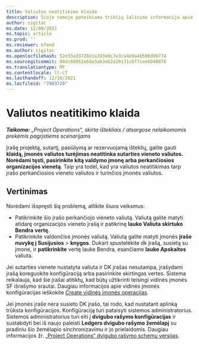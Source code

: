 ```yaml
---
title: Valiutos neatitikimo klaida
description: Šioje temoje pateikiama trikčių šalinimo informacija apie valiutos neatitikimo klaidą, kuri atsiranda įrašant konkrečius įrašų tipus.
author: sigitac
ms.date: 12/09/2021
ms.topic: article
ms.prod: ''
ms.reviewer: kfend
ms.author: sigitac
ms.openlocfilehash: 52e33ad3728e1a393e8c7e3ca4e0a4b506d0b774
ms.sourcegitcommit: 04dc8d952e6da3ab3eb2a20131c6f7cee6040876
ms.translationtype: MT
ms.contentlocale: lt-LT
ms.lasthandoff: 12/10/2021
ms.locfileid: "7903729"
---
```

# <a name="currency-mismatch-error"></a>Valiutos neatitikimo klaida 

_**Taikoma:** „Project Operations“, skirta ištekliais / atsargose nelaikomomis prekėmis pagrįstiems scenarijams_

Įrašę projektą, sutartį, pasiūlymą ar rezervuojamą išteklių, galite gauti **klaidą, įmonės valiutos turėjimas neatitinka sutarties vieneto valiutos. Norėdami tęsti, pasirinkite kitą valdymo įmonę arba perkančiosios organizacijos vienetą**. Taip yra todėl, kad yra valiutos neatitikimas tarp įrašo perkančiosios vieneto valiutos ir turinčios įmonės valiutos.


## <a name="resolution"></a>Vertinimas

Norėdami išspręsti šią problemą, atlikite šiuos veiksmus:
- Patikrinkite šio įrašo perkančiojo vieneto valiutą. Valiutą galite matyti atidarę organizacijos vieneto įrašą ir patikrinę **lauko Valiuta skirtuko Bendra** **vertę**.
- Patikrinkite valdončios įmonės valiutą. Valiutą galite matyti įmonės **įraše nuvykę į Susijusios** > **knygos**. Dukart spustelėkite dk įrašą, susietą su įmone, ir **patikrinkite** vertę lauke Bendra, esančiame **lauke Apskaitos** valiuta.

Jei sutarties vienete nustatyta valiuta ir DK įrašas nesutampa, įrašydami įrašą koreguokite konfigūraciją arba pasirinkite skirtingas vertes. Sistema reikalauja, kad šie įrašai atitiktų, kad būtų užtikrinti teisingi vidinės įmonės SF išrašymo srautai. Daugiau informacijos apie vidinės įmonės konfigūracijas ieškokite [Create vidinės įmonės operacijas](../../project-accounting/create-intercompany-transactions.md).

Jei įmonės įraše nėra susieto DK įrašo, tai rodo, kad nustatant aplinką trūksta konfigūracijos. Konfigūraciją turi pataisyti sistemos administratorius. Sistemos administratorius turi eiti į **dvigubo rašymo konfigūracijas** ir sustabdyti bei iš naujo paleisti **Ledgers dvigubo rašymo žemėlapį** su pradiniu šio žemėlapio sinchronizavimu ir jo prielaidomis. Daugiau informacijos žr. [„Project Operations“ dvigubo rašymo schemų versijas](../../environment/resource-dual-write-maps.md).
